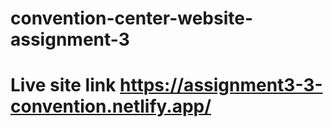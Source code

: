 # convention-center-website-assignment-3
# Live site link https://assignment3-3-convention.netlify.app/
